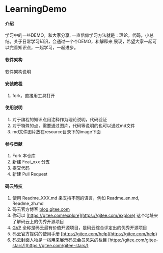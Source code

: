 # LearningDemo

#### 介绍
学习中的一些DEMO，和大家分享,
一直信仰学习方法就是：理论，代码，小总结。关于日常学习知识，会通过一个个DEMO，和解释来
展现，希望大家一起可以完善知识点，一起学习，一起进步。

#### 软件架构
软件架构说明


#### 安装教程

1.  fork，直接用工具打开


#### 使用说明

1.  对于编程的知识点用注释作为理论说明，代码验证
2.  对于特殊的点，需要通过图片，代码等说明的也可以通过md文件
3.  md文件图片放在resource目录下的image下面

#### 参与贡献

1.  Fork 本仓库
2.  新建 Feat_xxx 分支
3.  提交代码
4.  新建 Pull Request


#### 码云特技

1.  使用 Readme\_XXX.md 来支持不同的语言，例如 Readme\_en.md, Readme\_zh.md
2.  码云官方博客 [blog.gitee.com](https://blog.gitee.com)
3.  你可以 [https://gitee.com/explore](https://gitee.com/explore) 这个地址来了解码云上的优秀开源项目
4.  [GVP](https://gitee.com/gvp) 全称是码云最有价值开源项目，是码云综合评定出的优秀开源项目
5.  码云官方提供的使用手册 [https://gitee.com/help](https://gitee.com/help)
6.  码云封面人物是一档用来展示码云会员风采的栏目 [https://gitee.com/gitee-stars/](https://gitee.com/gitee-stars/)
